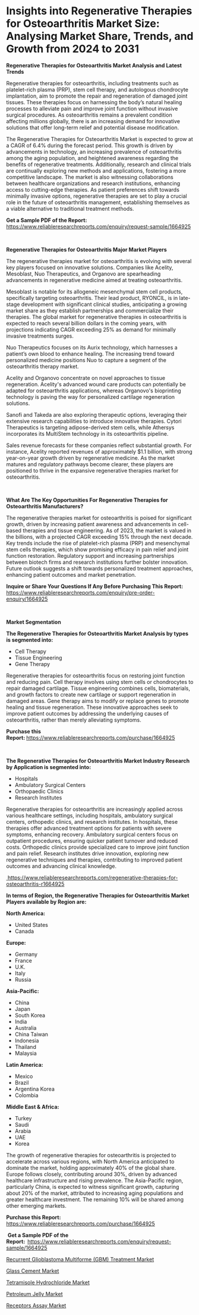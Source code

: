 <p><h1>Insights into Regenerative Therapies for Osteoarthritis Market Size: Analysing Market Share, Trends, and Growth from 2024 to 2031</h1></p><p><strong>Regenerative Therapies for Osteoarthritis Market Analysis and Latest Trends</strong></p>
<p><p>Regenerative therapies for osteoarthritis, including treatments such as platelet-rich plasma (PRP), stem cell therapy, and autologous chondrocyte implantation, aim to promote the repair and regeneration of damaged joint tissues. These therapies focus on harnessing the body’s natural healing processes to alleviate pain and improve joint function without invasive surgical procedures. As osteoarthritis remains a prevalent condition affecting millions globally, there is an increasing demand for innovative solutions that offer long-term relief and potential disease modification.</p><p>The Regenerative Therapies for Osteoarthritis Market is expected to grow at a CAGR of 6.4% during the forecast period. This growth is driven by advancements in technology, an increasing prevalence of osteoarthritis among the aging population, and heightened awareness regarding the benefits of regenerative treatments. Additionally, research and clinical trials are continually exploring new methods and applications, fostering a more competitive landscape. The market is also witnessing collaborations between healthcare organizations and research institutions, enhancing access to cutting-edge therapies. As patient preferences shift towards minimally invasive options, regenerative therapies are set to play a crucial role in the future of osteoarthritis management, establishing themselves as a viable alternative to traditional treatment methods.</p></p>
<p><strong>Get a Sample PDF of the Report:&nbsp;</strong> <a href="https://www.reliableresearchreports.com/enquiry/request-sample/1664925?utm_campaign=123&utm_medium=2&utm_source=Github&utm_content=ia&utm_term=10122024&utm_id=regenerative-therapies-for-osteoarthritis">https://www.reliableresearchreports.com/enquiry/request-sample/1664925</a></p>
<p>&nbsp;</p>
<p><strong>Regenerative Therapies for Osteoarthritis Major Market Players</strong></p>
<p><p>The regenerative therapies market for osteoarthritis is evolving with several key players focused on innovative solutions. Companies like Acelity, Mesoblast, Nuo Therapeutics, and Organovo are spearheading advancements in regenerative medicine aimed at treating osteoarthritis.</p><p>Mesoblast is notable for its allogeneic mesenchymal stem cell products, specifically targeting osteoarthritis. Their lead product, RYONCIL, is in late-stage development with significant clinical studies, anticipating a growing market share as they establish partnerships and commercialize their therapies. The global market for regenerative therapies in osteoarthritis is expected to reach several billion dollars in the coming years, with projections indicating CAGR exceeding 25% as demand for minimally invasive treatments surges.</p><p>Nuo Therapeutics focuses on its Aurix technology, which harnesses a patient’s own blood to enhance healing. The increasing trend toward personalized medicine positions Nuo to capture a segment of the osteoarthritis therapy market.</p><p>Acelity and Organovo concentrate on novel approaches to tissue regeneration. Acelity's advanced wound care products can potentially be adapted for osteoarthritis applications, whereas Organovo's bioprinting technology is paving the way for personalized cartilage regeneration solutions.</p><p>Sanofi and Takeda are also exploring therapeutic options, leveraging their extensive research capabilities to introduce innovative therapies. Cytori Therapeutics is targeting adipose-derived stem cells, while Athersys incorporates its MultiStem technology in its osteoarthritis pipeline.</p><p>Sales revenue forecasts for these companies reflect substantial growth. For instance, Acelity reported revenues of approximately $1.1 billion, with strong year-on-year growth driven by regenerative medicine. As the market matures and regulatory pathways become clearer, these players are positioned to thrive in the expansive regenerative therapies market for osteoarthritis.</p></p>
<p>&nbsp;</p>
<p><strong>What Are The Key Opportunities For Regenerative Therapies for Osteoarthritis Manufacturers?</strong></p>
<p><p>The regenerative therapies market for osteoarthritis is poised for significant growth, driven by increasing patient awareness and advancements in cell-based therapies and tissue engineering. As of 2023, the market is valued in the billions, with a projected CAGR exceeding 15% through the next decade. Key trends include the rise of platelet-rich plasma (PRP) and mesenchymal stem cells therapies, which show promising efficacy in pain relief and joint function restoration. Regulatory support and increasing partnerships between biotech firms and research institutions further bolster innovation. Future outlook suggests a shift towards personalized treatment approaches, enhancing patient outcomes and market penetration.</p></p>
<p><strong>Inquire or Share Your Questions If Any Before Purchasing This Report:</strong> <a href="https://www.reliableresearchreports.com/enquiry/pre-order-enquiry/1664925?utm_campaign=123&utm_medium=2&utm_source=Github&utm_content=ia&utm_term=10122024&utm_id=regenerative-therapies-for-osteoarthritis">https://www.reliableresearchreports.com/enquiry/pre-order-enquiry/1664925</a></p>
<p>&nbsp;</p>
<p><strong>Market Segmentation</strong></p>
<p><strong>The Regenerative Therapies for Osteoarthritis Market Analysis by types is segmented into:</strong></p>
<p><ul><li>Cell Therapy</li><li>Tissue Engineering</li><li>Gene Therapy</li></ul></p>
<p><p>Regenerative therapies for osteoarthritis focus on restoring joint function and reducing pain. Cell therapy involves using stem cells or chondrocytes to repair damaged cartilage. Tissue engineering combines cells, biomaterials, and growth factors to create new cartilage or support regeneration in damaged areas. Gene therapy aims to modify or replace genes to promote healing and tissue regeneration. These innovative approaches seek to improve patient outcomes by addressing the underlying causes of osteoarthritis, rather than merely alleviating symptoms.</p></p>
<p><strong>Purchase this Report:&nbsp;</strong><a href="https://www.reliableresearchreports.com/purchase/1664925?utm_campaign=123&utm_medium=2&utm_source=Github&utm_content=ia&utm_term=10122024&utm_id=regenerative-therapies-for-osteoarthritis">https://www.reliableresearchreports.com/purchase/1664925</a></p>
<p>&nbsp;</p>
<p><strong>The Regenerative Therapies for Osteoarthritis Market Industry Research by Application is segmented into:</strong></p>
<p><ul><li>Hospitals</li><li>Ambulatory Surgical Centers</li><li>Orthopaedic Clinics</li><li>Research Institutes</li></ul></p>
<p><p>Regenerative therapies for osteoarthritis are increasingly applied across various healthcare settings, including hospitals, ambulatory surgical centers, orthopedic clinics, and research institutes. In hospitals, these therapies offer advanced treatment options for patients with severe symptoms, enhancing recovery. Ambulatory surgical centers focus on outpatient procedures, ensuring quicker patient turnover and reduced costs. Orthopedic clinics provide specialized care to improve joint function and pain relief. Research institutes drive innovation, exploring new regenerative techniques and therapies, contributing to improved patient outcomes and advancing clinical knowledge.</p></p>
<p><a href="https://www.reliableresearchreports.com/regenerative-therapies-for-osteoarthritis-r1664925?utm_campaign=123&utm_medium=2&utm_source=Github&utm_content=ia&utm_term=10122024&utm_id=regenerative-therapies-for-osteoarthritis">&nbsp;https://www.reliableresearchreports.com/regenerative-therapies-for-osteoarthritis-r1664925</a></p>
<p><strong>In terms of Region, the Regenerative Therapies for Osteoarthritis Market Players available by Region are:</strong></p>
<p>
    <p> <strong> North America: </strong>
        <ul>
            <li>United States</li>
            <li>Canada</li>
        </ul>
        </p> 
    <p> <strong> Europe: </strong>
        <ul>
            <li>Germany</li>
            <li>France</li>
            <li>U.K.</li>
            <li>Italy</li>
            <li>Russia</li>
        </ul>
        </p> 
    <p> <strong> Asia-Pacific: </strong>
        <ul>
            <li>China</li>
            <li>Japan</li>
            <li>South Korea</li>
            <li>India</li>
            <li>Australia</li>
            <li>China Taiwan</li>
            <li>Indonesia</li>
            <li>Thailand</li>
            <li>Malaysia</li>
        </ul>
        </p> 
    <p> <strong> Latin America: </strong>
        <ul>
            <li>Mexico</li>
            <li>Brazil</li>
            <li>Argentina Korea</li>
            <li>Colombia</li>
        </ul>
        </p> 
    <p> <strong> Middle East & Africa: </strong>
        <ul>
            <li>Turkey</li>
            <li>Saudi</li>
            <li>Arabia</li>
            <li>UAE</li>
            <li>Korea</li>
        </ul>
    </p>
    </p>
<p><p>The growth of regenerative therapies for osteoarthritis is projected to accelerate across various regions, with North America anticipated to dominate the market, holding approximately 40% of the global share. Europe follows closely, contributing around 30%, driven by advanced healthcare infrastructure and rising prevalence. The Asia-Pacific region, particularly China, is expected to witness significant growth, capturing about 20% of the market, attributed to increasing aging populations and greater healthcare investment. The remaining 10% will be shared among other emerging markets.</p></p>
<p><strong>Purchase this Report: </strong><a href="https://www.reliableresearchreports.com/purchase/1664925?utm_campaign=123&utm_medium=2&utm_source=Github&utm_content=ia&utm_term=10122024&utm_id=regenerative-therapies-for-osteoarthritis">https://www.reliableresearchreports.com/purchase/1664925</a></p>
<p>&nbsp;<strong>Get a Sample PDF of the Report:&nbsp;&nbsp;</strong><a href="https://www.reliableresearchreports.com/enquiry/request-sample/1664925?utm_campaign=123&utm_medium=2&utm_source=Github&utm_content=ia&utm_term=10122024&utm_id=regenerative-therapies-for-osteoarthritis">https://www.reliableresearchreports.com/enquiry/request-sample/1664925</a></p>
<p><strong></strong></p>
<p><p><a href="https://github.com/petbigbeepjn/Market-Research-Report-List-1/blob/main/recurrent-glioblastoma-multiforme-gbm-treatment-market.md?utm_campaign=123&utm_medium=2&utm_source=Github&utm_content=ia&utm_term=10122024&utm_id=regenerative-therapies-for-osteoarthritis">Recurrent Glioblastoma Multiforme (GBM) Treatment Market</a></p><p><a href="https://www.linkedin.com/pulse/comprehensive-study-glass-cement-market-size-dynamics-projected-zkrsc?utm_campaign=123&utm_medium=2&utm_source=Github&utm_content=ia&utm_term=10122024&utm_id=regenerative-therapies-for-osteoarthritis">Glass Cement Market</a></p><p><a href="https://www.linkedin.com/pulse/tetramisole-hydrochloride-market-segmentation-applications-types-dvk1c?utm_campaign=123&utm_medium=2&utm_source=Github&utm_content=ia&utm_term=10122024&utm_id=regenerative-therapies-for-osteoarthritis">Tetramisole Hydrochloride Market</a></p><p><a href="https://www.linkedin.com/pulse/global-petroleum-jelly-market-insights-size-share-trends-growth-ym8ac?utm_campaign=123&utm_medium=2&utm_source=Github&utm_content=ia&utm_term=10122024&utm_id=regenerative-therapies-for-osteoarthritis">Petroleum Jelly Market</a></p><p><a href="https://github.com/luckyshygirl/Market-Research-Report-List-7/blob/main/receptors-assay-market.md?utm_campaign=123&utm_medium=2&utm_source=Github&utm_content=ia&utm_term=10122024&utm_id=regenerative-therapies-for-osteoarthritis">Receptors Assay Market</a></p></p>